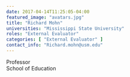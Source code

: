 ```yaml
---
date: 2017-04-14T11:25:05-04:00
featured_image: "avatars.jpg"
title: "Richard Mohn"
universities: "Mississippi State University"
roles: "External Evaluator"
categories: [ "External Evaluator" ]
contact_info: "Richard.mohn@usm.edu"
---
```


Professor\
School of Education





